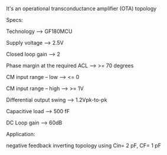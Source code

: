 It's an operational transconductance amplifier (OTA) topology 


Specs:

Technology --> GF180MCU

Supply voltage --> 2.5V

Closed loop gain --> 2

Phase margin at the required ACL --> >= 70 degrees

CM input range – low --> <= 0

CM input range – high --> >= 1V

Differential output swing --> 1.2Vpk-to-pk

Capacitive load --> 500 fF

DC Loop gain --> 60dB

Application:

negative feedback inverting topology using Cin= 2 pF, CF= 1 pF
